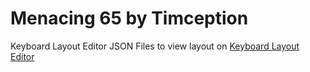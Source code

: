 # Menacing 65 by Timception

Keyboard Layout Editor JSON Files to view layout on [Keyboard Layout Editor](http://www.keyboard-layout-editor.com/)
